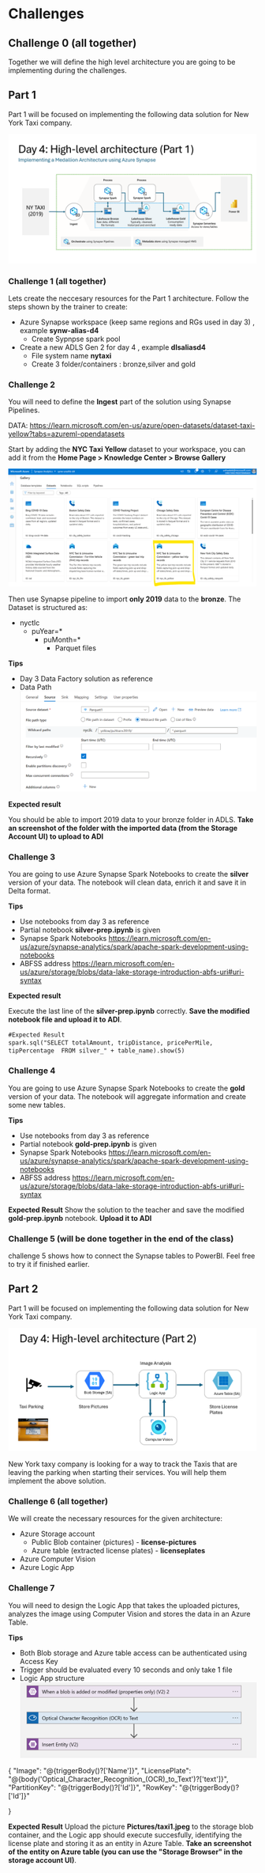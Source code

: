 # Challenges

## Challenge 0 (all together)

Together we will define the high level architecture you are going to be implementing during the challenges.



## Part 1

Part 1 will be focused on implementing the following data solution for New York Taxi company.

![Part 1](media/part1.png)

### Challenge 1 (all together)

Lets create the neccesary resources for the Part 1 architecture. Follow the steps shown by the trainer to create:

- Azure Synapse workspace (keep same regions and RGs used in day 3) , example **synw-alias-d4**
    - Create Sypnpse spark pool
- Create a new ADLS Gen 2 for day 4 , example **dlsaliasd4**
    - File system name **nytaxi**
    - Create 3 folder/containers : bronze,silver and gold

### Challenge 2

 You will need to define the **Ingest** part of the solution using Synapse Pipelines.

 DATA: https://learn.microsoft.com/en-us/azure/open-datasets/dataset-taxi-yellow?tabs=azureml-opendatasets

 Start by adding the **NYC Taxi Yellow** dataset to your workspace, you can add it from the **Home Page > Knowledge Center > Browse Gallery**

 ![NYC yellow](media/yellow_taxy_data.png)

 Then use Synapse pipeline to import **only 2019** data to the  **bronze**. The Dataset is structured as:
 - nyctlc
    - puYear=*
        - puMonth=*
            - Parquet files

**Tips**
 - Day 3 Data Factory solution as reference
 - Data Path
    ![Source Path](media/taxy2019path.png)

**Expected result**

You should be able to import 2019 data to your bronze folder in ADLS. **Take an screenshot of the folder with the imported data (from the Storage Account UI) to upload to ADI**

### Challenge 3 

You are going to use Azure Synapse Spark Notebooks to create the **silver** version of your data. The notebook will clean data, enrich it and save it in Delta format.



**Tips**
- Use notebooks from day 3 as reference
- Partial notebook **silver-prep.ipynb** is given
- Synapse Spark Notebooks https://learn.microsoft.com/en-us/azure/synapse-analytics/spark/apache-spark-development-using-notebooks
- ABFSS address https://learn.microsoft.com/en-us/azure/storage/blobs/data-lake-storage-introduction-abfs-uri#uri-syntax

**Expected result**

Execute the last line of the **silver-prep.ipynb** correctly. **Save the modified notebook file and upload it to ADI**.

```
#Expected Result
spark.sql("SELECT totalAmount, tripDistance, pricePerMile, tipPercentage  FROM silver_" + table_name).show(5)
```
### Challenge 4

You are going to use Azure Synapse Spark Notebooks to create the **gold** version of your data. The notebook will aggregate information and create some new tables.

**Tips**
- Use notebooks from day 3 as reference
- Partial notebook **gold-prep.ipynb** is given
- Synapse Spark Notebooks https://learn.microsoft.com/en-us/azure/synapse-analytics/spark/apache-spark-development-using-notebooks
- ABFSS address https://learn.microsoft.com/en-us/azure/storage/blobs/data-lake-storage-introduction-abfs-uri#uri-syntax

**Expected Result**
Show the solution to the teacher and save the modified **gold-prep.ipynb** notebook. **Upload it to ADI**

### Challenge 5 (will be done together in the end of the class)
challenge 5 shows how to connect the Synapse tables to PowerBI. Feel free to try it if finished earlier.

## Part 2

Part 1 will be focused on implementing the following data solution for New York Taxi company.

![Part 2](media/part2.png)

New York taxy company is looking for a way to track the Taxis that are leaving the parking when starting their services. You will help them implement the above solution.

### Challenge 6 (all together)

We will create the necessary resources for the given architecture:
- Azure Storage account
    - Public Blob container (pictures) - **license-pictures**
    - Azure table (extracted license plates) - **licenseplates**
- Azure Computer Vision
- Azure Logic App

### Challenge 7 

You will need to design the Logic App that takes the uploaded pictures, analyzes the image using Computer Vision and stores the data in an Azure Table.

**Tips**
- Both Blob storage and Azure table access can be authenticated using Access Key
- Trigger should be evaluated every 10 seconds and only take 1 file
- Logic App structure 
    ![Logic App](media/logic-app.png)
  

{
  "Image": "@{triggerBody()?['Name']}",
  "LicensePlate": "@{body('Optical_Character_Recognition_(OCR)_to_Text')?['text']}",
  "PartitionKey": "@{triggerBody()?['Id']}",
  "RowKey": "@{triggerBody()?['Id']}"

}


**Expected Result**
Upload the picture **Pictures/taxi1.jpeg** to the storage blob container, and the Logic app should execute succesfully, identifying the license plate and storing it as an entity in Azure Table. **Take an screenshot of the entity on Azure table (you can use the "Storage Browser" in the storage account UI)**.


 
